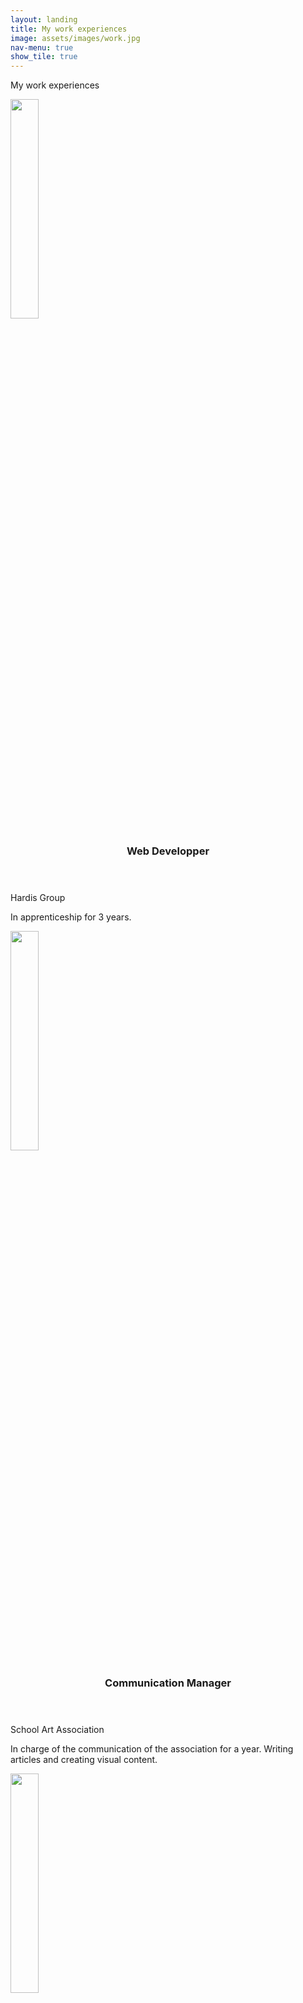 ```yaml
---
layout: landing
title: My work experiences
image: assets/images/work.jpg
nav-menu: true
show_tile: true
---
```


<!-- Main -->
<div id="main">

<!-- One -->
<section id="one">
	<div class="inner">
		<p>My work experiences</p>
	</div>
</section>

<!-- Two -->
<section id="two" class="spotlights">
	<section>
	<img src="/forty-jekyll-theme/assets/images/Logo_Hardis_Group_.png" alt="" data-position="25% 25%" style="width:30%;"/>
		<div class="content">
			<div class="inner">
				<header class="major">
					<h3>Web Developper</h3>
				</header>
				<p>Hardis Group</p>
				<p>In apprenticeship for 3 years.</p>
			</div>
		</div>
	</section>
    <section>
		<img src="/forty-jekyll-theme/assets/images/bda_logo.png " alt="" data-position="25% 25%" style="width:30%;"/>
		<div class="content">
			<div class="inner">
				<header class="major">
					<h3>Communication Manager</h3>
				</header>
				<p>School Art Association</p>
				<p>In charge of the communication of the association for a year. Writing articles and creating visual content.</p>
			</div>
		</div>
	</section>
	<section>
		<img src="/forty-jekyll-theme/assets/images/st_logo.jpg" alt="" data-position="25% 25%" style="width:30%;"/>
		<div class="content">
			<div class="inner">
				<header class="major">
					<h3>ASP.NET Developer</h3>
				</header>
				<p>STMicroelectronics</p>
				<p>2 months internship developping an Web solution for a client.</p>
			</div>
		</div>
	</section>
	<section>
	<img src="/forty-jekyll-theme/assets/images/telligo-logo.jpg" alt="" data-position="25% 25%" style="width:30%;"/>
		<div class="content">
			<div class="inner">
				<header class="major">
					<h3>Camp Instructor</h3>
				</header>
				<p>Telligo</p>
				<p>Work in a summer camp for children. In charge of children from 9 to 13 years old. The camp was on the subject of robots.</p>
			</div>
		</div>
	</section>
</section>

</div>
